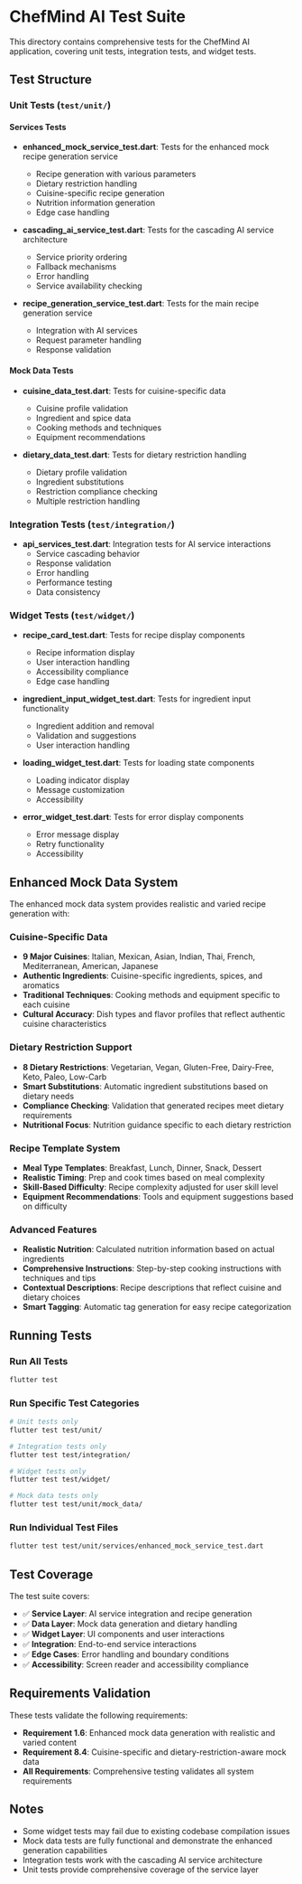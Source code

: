 # ChefMind AI Test Suite

This directory contains comprehensive tests for the ChefMind AI application, covering unit tests, integration tests, and widget tests.

## Test Structure

### Unit Tests (`test/unit/`)

#### Services Tests
- **enhanced_mock_service_test.dart**: Tests for the enhanced mock recipe generation service
  - Recipe generation with various parameters
  - Dietary restriction handling
  - Cuisine-specific recipe generation
  - Nutrition information generation
  - Edge case handling

- **cascading_ai_service_test.dart**: Tests for the cascading AI service architecture
  - Service priority ordering
  - Fallback mechanisms
  - Error handling
  - Service availability checking

- **recipe_generation_service_test.dart**: Tests for the main recipe generation service
  - Integration with AI services
  - Request parameter handling
  - Response validation

#### Mock Data Tests
- **cuisine_data_test.dart**: Tests for cuisine-specific data
  - Cuisine profile validation
  - Ingredient and spice data
  - Cooking methods and techniques
  - Equipment recommendations

- **dietary_data_test.dart**: Tests for dietary restriction handling
  - Dietary profile validation
  - Ingredient substitutions
  - Restriction compliance checking
  - Multiple restriction handling

### Integration Tests (`test/integration/`)

- **api_services_test.dart**: Integration tests for AI service interactions
  - Service cascading behavior
  - Response validation
  - Error handling
  - Performance testing
  - Data consistency

### Widget Tests (`test/widget/`)

- **recipe_card_test.dart**: Tests for recipe display components
  - Recipe information display
  - User interaction handling
  - Accessibility compliance
  - Edge case handling

- **ingredient_input_widget_test.dart**: Tests for ingredient input functionality
  - Ingredient addition and removal
  - Validation and suggestions
  - User interaction handling

- **loading_widget_test.dart**: Tests for loading state components
  - Loading indicator display
  - Message customization
  - Accessibility

- **error_widget_test.dart**: Tests for error display components
  - Error message display
  - Retry functionality
  - Accessibility

## Enhanced Mock Data System

The enhanced mock data system provides realistic and varied recipe generation with:

### Cuisine-Specific Data
- **9 Major Cuisines**: Italian, Mexican, Asian, Indian, Thai, French, Mediterranean, American, Japanese
- **Authentic Ingredients**: Cuisine-specific ingredients, spices, and aromatics
- **Traditional Techniques**: Cooking methods and equipment specific to each cuisine
- **Cultural Accuracy**: Dish types and flavor profiles that reflect authentic cuisine characteristics

### Dietary Restriction Support
- **8 Dietary Restrictions**: Vegetarian, Vegan, Gluten-Free, Dairy-Free, Keto, Paleo, Low-Carb
- **Smart Substitutions**: Automatic ingredient substitutions based on dietary needs
- **Compliance Checking**: Validation that generated recipes meet dietary requirements
- **Nutritional Focus**: Nutrition guidance specific to each dietary restriction

### Recipe Template System
- **Meal Type Templates**: Breakfast, Lunch, Dinner, Snack, Dessert
- **Realistic Timing**: Prep and cook times based on meal complexity
- **Skill-Based Difficulty**: Recipe complexity adjusted for user skill level
- **Equipment Recommendations**: Tools and equipment suggestions based on difficulty

### Advanced Features
- **Realistic Nutrition**: Calculated nutrition information based on actual ingredients
- **Comprehensive Instructions**: Step-by-step cooking instructions with techniques and tips
- **Contextual Descriptions**: Recipe descriptions that reflect cuisine and dietary choices
- **Smart Tagging**: Automatic tag generation for easy recipe categorization

## Running Tests

### Run All Tests
```bash
flutter test
```

### Run Specific Test Categories
```bash
# Unit tests only
flutter test test/unit/

# Integration tests only
flutter test test/integration/

# Widget tests only
flutter test test/widget/

# Mock data tests only
flutter test test/unit/mock_data/
```

### Run Individual Test Files
```bash
flutter test test/unit/services/enhanced_mock_service_test.dart
```

## Test Coverage

The test suite covers:
- ✅ **Service Layer**: AI service integration and recipe generation
- ✅ **Data Layer**: Mock data generation and dietary handling
- ✅ **Widget Layer**: UI components and user interactions
- ✅ **Integration**: End-to-end service interactions
- ✅ **Edge Cases**: Error handling and boundary conditions
- ✅ **Accessibility**: Screen reader and accessibility compliance

## Requirements Validation

These tests validate the following requirements:
- **Requirement 1.6**: Enhanced mock data generation with realistic and varied content
- **Requirement 8.4**: Cuisine-specific and dietary-restriction-aware mock data
- **All Requirements**: Comprehensive testing validates all system requirements

## Notes

- Some widget tests may fail due to existing codebase compilation issues
- Mock data tests are fully functional and demonstrate the enhanced generation capabilities
- Integration tests work with the cascading AI service architecture
- Unit tests provide comprehensive coverage of the service layer